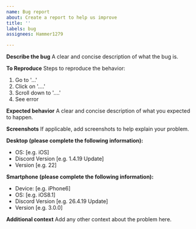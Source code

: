 ```yaml
---
name: Bug report
about: Create a report to help us improve
title: ''
labels: bug
assignees: Hammer1279

---
```


**Describe the bug**
A clear and concise description of what the bug is.

**To Reproduce**
Steps to reproduce the behavior:
1. Go to '...'
2. Click on '....'
3. Scroll down to '....'
4. See error

**Expected behavior**
A clear and concise description of what you expected to happen.

**Screenshots**
If applicable, add screenshots to help explain your problem.

**Desktop (please complete the following information):**
 - OS: [e.g. iOS]
 - Discord Version [e.g. 1.4.19 Update]
 - Version [e.g. 22]

**Smartphone (please complete the following information):**
 - Device: [e.g. iPhone6]
 - OS: [e.g. iOS8.1]
 - Discord Version [e.g. 26.4.19 Update]
 - Version [e.g. 3.0.0]

**Additional context**
Add any other context about the problem here.
